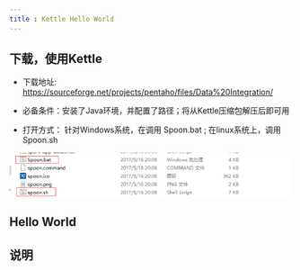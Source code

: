 ```yaml
---
title : Kettle Hello World 
---
```


## 下载，使用Kettle

* 下载地址: https://sourceforge.net/projects/pentaho/files/Data%20Integration/

* 必备条件：安装了Java环境，并配置了路径；将从Kettle压缩包解压后即可用

* 打开方式： 针对Windows系统，在调用 Spoon.bat ; 在linux系统上，调用 Spoon.sh

![](res/1-start.png)

## Hello World 


## 说明